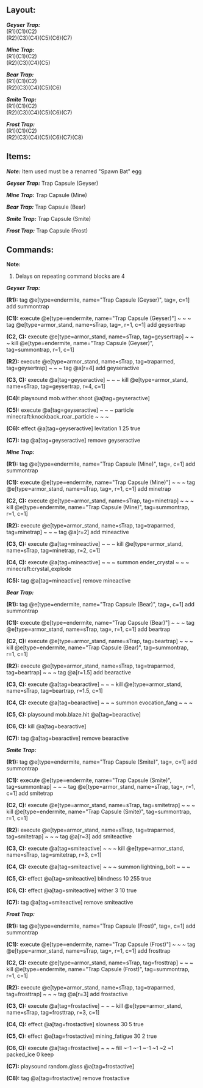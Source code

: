 ## Layout:

**_Geyser Trap:_**\
(R1)(C1)(C2)\
(R2)(C3)(C4)(C5)(C6)(C7)

**_Mine Trap:_**\
(R1)(C1)(C2)\
(R2)(C3)(C4)(C5)

**_Bear Trap:_**\
(R1)(C1)(C2)\
(R2)(C3)(C4)(C5)(C6)

**_Smite Trap:_**\
(R1)(C1)(C2)\
(R2)(C3)(C4)(C5)(C6)(C7)

**_Frost Trap:_**\
(R1)(C1)(C2)\
(R2)(C3)(C4)(C5)(C6)(C7)(C8)

## Items:

**_Note:_** Item used must be a renamed "Spawn Bat" egg

**_Geyser Trap:_** Trap Capsule (Geyser)

**_Mine Trap:_** Trap Capsule (Mine)

**_Bear Trap:_** Trap Capsule (Bear)

**_Smite Trap:_** Trap Capsule (Smite)

**_Frost Trap:_** Trap Capsule (Frost)

## Commands:

**Note:**
1. Delays on repeating command blocks are 4

**_Geyser Trap:_**

**(R1):** tag @e[type=endermite, name="Trap Capsule (Geyser)", tag=, c=1] add summontrap

**(C1):** execute @e[type=endermite, name="Trap Capsule (Geyser)"] ~ ~ ~ tag @e[type=armor_stand, name=sTrap, tag=, r=1, c=1] add geysertrap

**(C2, C):** execute @e[type=armor_stand, name=sTrap, tag=geysertrap] ~ ~ ~ kill @e[type=endermite, name="Trap Capsule (Geyser)", tag=summontrap, r=1, c=1]

**(R2):** execute @e[type=armor_stand, name=sTrap, tag=traparmed, tag=geysertrap] ~ ~ ~ tag @a[r=4] add geyseractive

**(C3, C):** execute @a[tag=geyseractive] ~ ~ ~ kill @e[type=armor_stand, name=sTrap, tag=geysertrap, r=4, c=1]

**(C4):** playsound mob.wither.shoot @a[tag=geyseractive]

**(C5):** execute @a[tag=geyseractive] ~ ~ ~ particle minecraft:knockback_roar_particle ~ ~ ~

**(C6):** effect @a[tag=geyseractive] levitation 1 25 true

**(C7):** tag @a[tag=geyseractive] remove geyseractive

**_Mine Trap:_**

**(R1):** tag @e[type=endermite, name="Trap Capsule (Mine)", tag=, c=1] add summontrap

**(C1):** execute @e[type=endermite, name="Trap Capsule (Mine)"] ~ ~ ~ tag @e[type=armor_stand, name=sTrap, tag=, r=1, c=1] add minetrap

**(C2, C):** execute @e[type=armor_stand, name=sTrap, tag=minetrap] ~ ~ ~ kill @e[type=endermite, name="Trap Capsule (Mine)", tag=summontrap, r=1, c=1]

**(R2):** execute @e[type=armor_stand, name=sTrap, tag=traparmed, tag=minetrap] ~ ~ ~ tag @a[r=2] add mineactive

**(C3, C):** execute @a[tag=mineactive] ~ ~ ~ kill @e[type=armor_stand, name=sTrap, tag=minetrap, r=2, c=1]

**(C4, C):** execute @a[tag=mineactive] ~ ~ ~ summon ender_crystal ~ ~ ~ minecraft:crystal_explode

**(C5):** tag @a[tag=mineactive] remove mineactive

**_Bear Trap:_**

**(R1):** tag @e[type=endermite, name="Trap Capsule (Bear)", tag=, c=1] add summontrap

**(C1):** execute @e[type=endermite, name="Trap Capsule (Bear)"] ~ ~ ~ tag @e[type=armor_stand, name=sTrap, tag=, r=1, c=1] add beartrap

**(C2, C):** execute @e[type=armor_stand, name=sTrap, tag=beartrap] ~ ~ ~ kill @e[type=endermite, name="Trap Capsule (Bear)", tag=summontrap, r=1, c=1]

**(R2):** execute @e[type=armor_stand, name=sTrap, tag=traparmed, tag=beartrap] ~ ~ ~ tag @a[r=1.5] add bearactive

**(C3, C):** execute @a[tag=bearactive] ~ ~ ~ kill @e[type=armor_stand, name=sTrap, tag=beartrap, r=1.5, c=1]

**(C4, C):** execute @a[tag=bearactive] ~ ~ ~ summon evocation_fang ~ ~ ~

**(C5, C):** playsound mob.blaze.hit @a[tag=bearactive]

**(C6, C):** kill @a[tag=bearactive]

**(C7):** tag @a[tag=bearactive] remove bearactive

**_Smite Trap:_**

**(R1):** tag @e[type=endermite, name="Trap Capsule (Smite)", tag=, c=1] add summontrap

**(C1):** execute @e[type=endermite, name="Trap Capsule (Smite)", tag=summontrap] ~ ~ ~ tag @e[type=armor_stand, name=sTrap, tag=, r=1, c=1] add smitetrap

**(C2, C):** execute @e[type=armor_stand, name=sTrap, tag=smitetrap] ~ ~ ~ kill @e[type=endermite, name="Trap Capsule (Smite)", tag=summontrap, r=1, c=1]

**(R2):** execute @e[type=armor_stand, name=sTrap, tag=traparmed, tag=smitetrap] ~ ~ ~ tag @a[r=3] add smiteactive

**(C3, C):** execute @a[tag=smiteactive] ~ ~ ~ kill @e[type=armor_stand, name=sTrap, tag=smitetrap, r=3, c=1]

**(C4, C):** execute @a[tag=smiteactive] ~ ~ ~ summon lightning_bolt ~ ~ ~

**(C5, C):** effect @a[tag=smiteactive] blindness 10 255 true

**(C6, C):** effect @a[tag=smiteactive] wither 3 10 true

**(C7):** tag @a[tag=smiteactive] remove smiteactive

**_Frost Trap:_**

**(R1):** tag @e[type=endermite, name="Trap Capsule (Frost)", tag=, c=1] add summontrap

**(C1):** execute @e[type=endermite, name="Trap Capsule (Frost)"] ~ ~ ~ tag @e[type=armor_stand, name=sTrap, tag=, r=1, c=1] add frosttrap

**(C2, C):** execute @e[type=armor_stand, name=sTrap, tag=frosttrap] ~ ~ ~ kill @e[type=endermite, name="Trap Capsule (Frost)", tag=summontrap, r=1, c=1]

**(R2):** execute @e[type=armor_stand, name=sTrap, tag=traparmed, tag=frosttrap] ~ ~ ~ tag @a[r=3] add frostactive

**(C3, C):** execute @a[tag=frostactive] ~ ~ ~ kill @e[type=armor_stand, name=sTrap, tag=frosttrap, r=3, c=1]

**(C4, C):** effect @a[tag=frostactive] slowness 30 5 true

**(C5, C):** effect @a[tag=frostactive] mining_fatigue 30 2 true

**(C6, C):** execute @a[tag=frostactive] ~ ~ ~ fill ~-1 ~-1 ~-1 ~1 ~2 ~1 packed_ice 0 keep

**(C7):** playsound random.glass @a[tag=frostactive]

**(C8):** tag @a[tag=frostactive] remove frostactive
